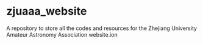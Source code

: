 # zjuaaa_website
A repository to store all the codes and resources for the Zhejiang University Amateur Astronomy Association website.ion
